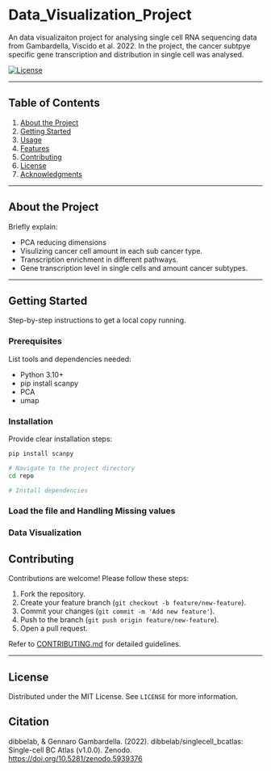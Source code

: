 # Data_Visualization_Project

An data visualizaiton project for analysing single cell RNA sequencing data from Gambardella, Viscido et al. 2022.
In the project, the cancer subtpye specific gene transcription and distribution in single cell was analysed.


[![License](https://img.shields.io/badge/license-MIT-blue.svg)](LICENSE)



---

## Table of Contents

1. [About the Project](#about-the-project)
2. [Getting Started](#getting-started)
3. [Usage](#usage)
4. [Features](#features)
5. [Contributing](#contributing)
6. [License](#license)
7. [Acknowledgments](#acknowledgments)

---

## About the Project

Briefly explain:
- PCA reducing dimensions 
- Visulizing cancer cell amount in each sub cancer type.
- Transcription enrichment in different pathways.
- Gene transcription level in single cells and amount cancer subtypes.

---

## Getting Started

Step-by-step instructions to get a local copy running.

### Prerequisites

List tools and dependencies needed:
- Python 3.10+
- pip install scanpy
- PCA
- umap

### Installation

Provide clear installation steps:

```bash
pip install scanpy

# Navigate to the project directory
cd repo

# Install dependencies

```
### Load the file and Handling Missing values

### Data Visualization

## Contributing

Contributions are welcome! Please follow these steps:

1. Fork the repository.
2. Create your feature branch (`git checkout -b feature/new-feature`).
3. Commit your changes (`git commit -m 'Add new feature'`).
4. Push to the branch (`git push origin feature/new-feature`).
5. Open a pull request.

Refer to [CONTRIBUTING.md](CONTRIBUTING.md) for detailed guidelines.

---

## License

Distributed under the MIT License. See `LICENSE` for more information.

## Citation
dibbelab, & Gennaro Gambardella. (2022). dibbelab/singlecell_bcatlas: Single-cell BC Atlas (v1.0.0). Zenodo. https://doi.org/10.5281/zenodo.5939376

